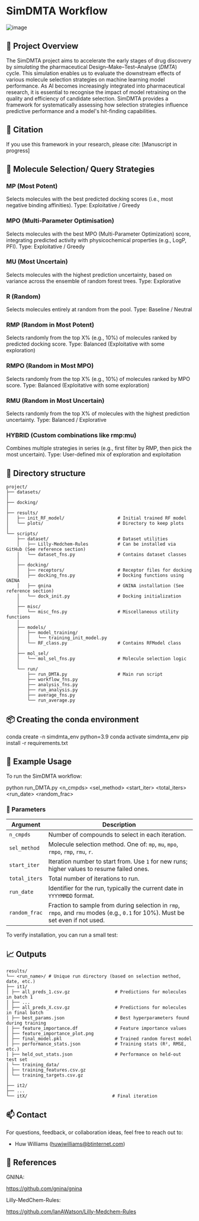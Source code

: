 # SimDMTA Workflow

![image](https://github.com/user-attachments/assets/aaa0d982-6aef-4bd9-b85c-f61f54285ee7)

## 🧠 Project Overview

The SimDMTA project aims to accelerate the early stages of drug discovery by *simulating* the pharmaceutical Design–Make–Test–Analyse (*DMTA*) cycle. 
This simulation enables us to evaluate the downstream effects of various molecule selection strategies on machine learning model performance.
As AI becomes increasingly integrated into pharmaceutical research, it is essential to recognise the impact of model retraining on the quality and efficiency of candidate selection. 
SimDMTA provides a framework for systematically assessing how selection strategies influence predictive performance and a model's hit-finding capabilities.

## 📖 Citation
If you use this framework in your research, please cite:
[Manuscript in progress]

## 🔬 Molecule Selection/ Query Strategies

### MP (Most Potent)
Selects molecules with the best predicted docking scores (i.e., most negative binding affinities).
Type: Exploitative / Greedy

### MPO (Multi-Parameter Optimisation)

Selects molecules with the best MPO (Multi-Parameter Optimization) score, integrating predicted activity with physicochemical properties (e.g., LogP, PFI).
Type: Exploitative / Greedy

### MU (Most Uncertain)

Selects molecules with the highest prediction uncertainty, based on variance across the ensemble of random forest trees.
Type: Explorative

### R (Random)

Selects molecules entirely at random from the pool.
Type: Baseline / Neutral

### RMP (Random in Most Potent)

Selects randomly from the top X% (e.g., 10%) of molecules ranked by predicted docking score.
Type: Balanced (Exploitative with some exploration)

### RMPO (Random in Most MPO)

Selects randomly from the top X% (e.g., 10%) of molecules ranked by MPO score.
Type: Balanced (Exploitative with some exploration)

### RMU (Random in Most Uncertain)

Selects randomly from the top X% of molecules with the highest prediction uncertainty.
Type: Balanced / Explorative

### HYBRID (Custom combinations like rmp:mu)

Combines multiple strategies in series (e.g., first filter by RMP, then pick the most uncertain).
Type: User-defined mix of exploration and exploitation

## 📁 Directory structure

```text
project/
├── datasets/
│
├── docking/
│
├── results/
│   ├── init_RF_model/                    # Initial trained RF model
│   └── plots/                            # Directory to keep plots
│
└── scripts/
    ├── dataset/                          # Dataset utilities
    │   ├── Lilly-Medchem-Rules           # Can be installed via GitHub (See reference section)
    │   └── dataset_fns.py                # Contains dataset classes
    │
    ├── docking/                          
    │   ├── receptors/                    # Receptor files for docking
    │   ├── docking_fns.py                # Docking functions using GNINA
    │   ├── gnina                         # GNINA installation (See reference section)
    │   └── dock_init.py                  # Docking initialization
    │
    ├── misc/                             
    │   └── misc_fns.py                   # Miscellaneous utility functions
    │
    ├── models/                           
    │   ├── model_training/
    │   │   └── training_init_model.py
    │   └── RF_class.py                   # Contains RFModel class
    │
    ├── mol_sel/                          
    │   └── mol_sel_fns.py                # Molecule selection logic
    │
    └── run/
        ├── run_DMTA.py                   # Main run script
        ├── workflow_fns.py            
        ├── analysis_fns.py                     
        ├── run_analysis.py                      
        ├── average_fns.py                    
        └── run_average.py
```
## 📦 Creating the conda environment

conda create -n simdmta_env python=3.9
conda activate simdmta_env
pip install -r requirements.txt

## 🚀 Example Usage
To run the SimDMTA workflow:

python run_DMTA.py <n_cmpds> <sel_method> <start_iter> <total_iters> <run_date> <random_frac>

### 🔧 Parameters
| Argument      | Description                                                                                                                     |
| ------------- | ------------------------------------------------------------------------------------------------------------------------------- |
| `n_cmpds`     | Number of compounds to select in each iteration.                                                                                |
| `sel_method`  | Molecule selection method. One of: `mp`, `mu`, `mpo`, `rmpo`, `rmp`, `rmu`, `r`.                                                |
| `start_iter`  | Iteration number to start from. Use `1` for new runs; higher values to resume failed ones.                                      |
| `total_iters` | Total number of iterations to run.                                                                                              |
| `run_date`    | Identifier for the run, typically the current date in `YYYYMMDD` format.                                                        |
| `random_frac` | Fraction to sample from during selection in `rmp`, `rmpo`, and `rmu` modes (e.g., `0.1` for 10%). Must be set even if not used. |

To verify installation, you can run a small test:

## 📈 Outputs
```
results/
└── <run_name>/ # Unique run directory (based on selection method, date, etc.)
├── it1/
│ ├── all_preds_1.csv.gz                 # Predictions for molecules in batch 1
│ ├── ...
│ ├── all_preds_X.csv.gz                 # Predictions for molecules in final batch
│ ├── best_params.json                   # Best hyperparameters found during training
│ ├── feature_importance.df              # Feature importance values
│ ├── feature_importance_plot.png
│ ├── final_model.pkl                    # Trained random forest model
│ ├── performance_stats.json             # Training stats (R², RMSE, etc.)
│ ├── held_out_stats.json                # Performance on held-out test set
│ └── training_data/
│ ├── training_features.csv.gz
│ └── training_targets.csv.gz
│
├── it2/
├── ...
└── itX/                                # Final iteration
```


## 📫 Contact
For questions, feedback, or collaboration ideas, feel free to reach out to:
- Huw Williams (huwjwilliams@btinternet.com)

## 🔗 References
GNINA: 

https://github.com/gnina/gnina

Lilly-MedChem-Rules:

https://github.com/IanAWatson/Lilly-Medchem-Rules
